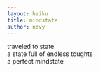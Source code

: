 ```yaml
---
layout: haiku
title: mindstate
author: novy
---
```


traveled to state<br>
a state full of endless toughts<br>
a perfect mindstate
